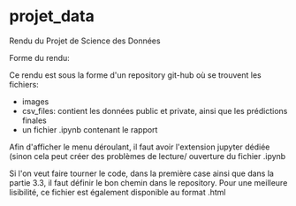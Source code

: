 # projet_data
Rendu du Projet de Science des Données

Forme du rendu:

Ce rendu est sous la forme d'un repository git-hub où se trouvent les fichiers:
- images
- csv_files: contient les données public et private, ainsi que les prédictions finales
- un fichier .ipynb contenant le rapport

Afin d'afficher le menu déroulant, il faut avoir l'extension jupyter dédiée (sinon cela peut créer des problèmes de lecture/ ouverture du fichier .ipynb

Si l'on veut faire tourner le code, dans la première case ainsi que dans la partie 3.3, il faut définir le bon chemin dans le repository.
Pour une meilleure lisibilité, ce fichier est également disponible au format .html
